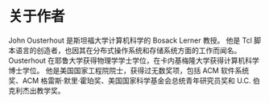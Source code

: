 # 关于作者

John Ousterhout 是斯坦福大学计算机科学的 Bosack Lerner 教授。 他是 Tcl 脚本语言的创造者，也因其在分布式操作系统和存储系统方面的工作而闻名。 Ousterhout 在耶鲁大学获得物理学学士学位，在卡内基梅隆大学获得计算机科学博士学位。 他是美国国家工程院院士，获得过无数奖项，包括 ACM 软件系统奖、ACM 格雷斯·默里·霍珀奖、美国国家科学基金会总统青年研究员奖和 U.C. 伯克利杰出教学奖。
